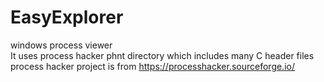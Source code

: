 # EasyExplorer
windows process viewer
<br>
It uses process hacker phnt directory which includes many C header files
<br>
process hacker project is from https://processhacker.sourceforge.io/
